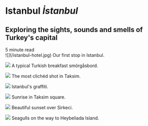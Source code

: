 # **Istanbul** *İstanbul*

## Exploring the sights, sounds and smells of Turkey's capital

<div class="read-time">5 minute read</div>
![](/istanbul-hotel.jpg)
Our first stop in Istanbul.

![](/istanbul-breakfast.jpg)
A typical Turkish breakfast smörgåsbord.

![](/istanbul-tram.jpg)
The most clichéd shot in Taksim. 

![](/istanbul-newshoes.jpg)
Istanbul's graffiti.

![](/istanbul-morning.jpg)
Sunrise in Taksim square.

![](/istanbul-sunset.jpg)
Beautiful sunset over Sirkeci.

![](/istanbul-island.jpg)
Seagulls on the way to Heybeliada Island.